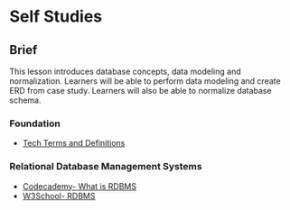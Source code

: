 # Self Studies

## Brief

This lesson introduces database concepts, data modeling and normalization. Learners will be able to perform data modeling and create ERD from case study. Learners will also be able to normalize database schema.

### Foundation

- [Tech Terms and Definitions](https://hackr.io/blog/programming-terms-definitions-for-beginners)

### Relational Database Management Systems

- [Codecademy- What is RDBMS ](https://www.codecademy.com/article/what-is-rdbms-sql)
- [W3School- RDBMS](https://www.w3schools.com/mysql/mysql_rdbms.asp)
